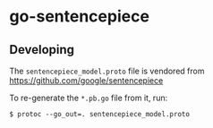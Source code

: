 # go-sentencepiece

## Developing

The `sentencepiece_model.proto` file is vendored from
https://github.com/google/sentencepiece

To re-generate the `*.pb.go` file from it, run:

```
$ protoc --go_out=. sentencepiece_model.proto
```
